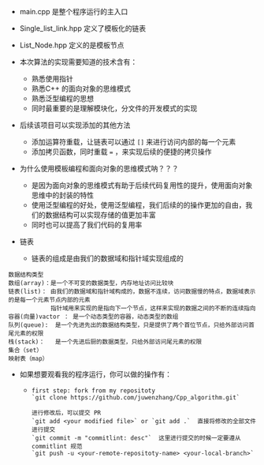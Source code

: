 * main.cpp 是整个程序运行的主入口
* Single_list_link.hpp 定义了模板化的链表
* List_Node.hpp 定义的是模板节点

* 本次算法的实现需要知道的技术含有：
  * 熟悉使用指针
  * 熟悉C++ 的面向对象的思维模式
  * 熟悉泛型编程的思想
  * 同时最重要的是理解模块化，分文件的开发模式的实现

* 后续该项目可以实现添加的其他方法
  * 添加运算符重载，让链表可以通过 `[]` 来进行访问内部的每一个元素
  * 添加拷贝函数，同时重载 `=` ，来实现后续的便捷的拷贝操作

* 为什么使用模板编程和面向对象的思维模式呐？？？
  * 是因为面向对象的思维模式有助于后续代码复用性的提升，使用面向对象思维中的封装的特性
  * 使用泛型编程的好处，使用泛型编程，我们后续的的操作更加的自由，我们的数据结构可以实现存储的值更加丰富
  * 同时也可以提高了我们代码的复用率     

* 链表
  * 链表的组成是由我们的数据域和指针域实现组成的

```
数据结构类型
数组(array)：是一个不可变的数据类型，内存地址访问比较块
链表(list)： 由我们的数据域和指针域构成的，数据不连续，访问数据慢的特点，数据域表示的是每一个元素节点内部的元素
            指针域用来实现的是指向下一个节点，这样来实现的数据之间的不断的连续指向
容器(向量)vactor ： 是一个动态类型的容器，动态类型的数组
队列(queue):  是一个先进先出的数据结构类型，只是提供了两个首位节点，只给外部访问首尾元素的权限
栈(stack)：   是一个先进后厨的数据类型，只给外部访问尾元素的权限
集合（set）
映射表（map）
```

* 如果想要观看我的程序运行，你可以做的操作有：
  * ```
    first step: fork from my repositoty
    `git clone https://github.com/juwenzhang/Cpp_algorithm.git`

    进行修改后，可以提交 PR 
    `git add <your modified file>` or `git add .`  直接将修改的全部文件进行提交
    `git commit -m "commitlint: desc"`  这里进行提交的时候一定要遵从 commitlint 规范
    `git push -u <your-remote-repositoty-name> <your-local-branch>`
    ```  